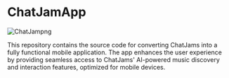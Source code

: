 # ChatJamApp
![ChatJampng](https://github.com/user-attachments/assets/627e6317-d91f-45df-8193-332e05c012fa)


This repository contains the source code for converting ChatJams into a fully functional mobile application. The app enhances the user experience by providing seamless access to ChatJams' AI-powered music discovery and interaction features, optimized for mobile devices.
